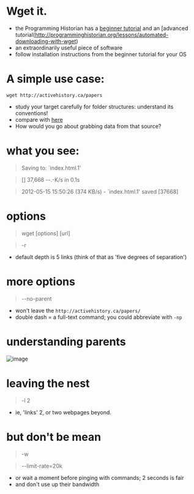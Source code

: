 # Wget it.
+ the Programming Historian has a [beginner tutorial](http://programminghistorian.org/lessons/automated-downloading-with-wget) and an [advanced tutorial(http://programminghistorian.org/lessons/automated-downloading-with-wget)
+ an extraordinarily useful piece of software
+ follow installation instructions from the beginner tutorial for your OS



# A simple use case:

```wget http://activehistory.ca/papers```

+ study your target carefully for folder structures: understand its conventions!
+ compare with [here](http://www.masshist.org/digitaladams/archive/diary/)
+ How would you go about grabbing data from that source?



# what you see:
> Saving to: `index.html.1'

> [] 37,668 --.-K/s in 0.1s

> 2012-05-15 15:50:26 (374 KB/s) - `index.html.1' saved [37668]


# options
> wget [options] [url]

> -r

+ default depth is 5 links (think of that as 'five degrees of separation')


# more options
> --no-parent

+ won't leave the ```http://activehistory.ca/papers/```
+ double dash = a full-text command; you could abbreviate with ```-np```


# understanding parents
![image](http://programminghistorian.org/images/active-history-chart_edited-1.jpg)


# leaving the nest

> -l 2

+ ie, 'links' 2, or two webpages beyond.
 

# but don't be mean

> -w

> --limit-rate=20k

+ or wait a moment before pinging with commands; 2 seconds is fair
+ and don't use up their bandwidth
